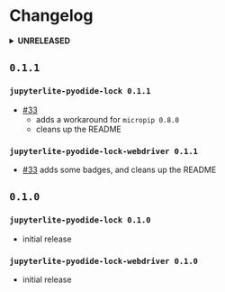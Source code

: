 # Changelog

<details>

<summary><b>UNRELEASED</b></summary>

## `0.1.2`

### `jupyterlite-pyodide-lock 0.1.2`

> TBD

### `jupyterlite-pyodide-lock-webdriver 0.1.2`

> TBD

</details>

## `0.1.1`

### `jupyterlite-pyodide-lock 0.1.1`

- [#33]
  - adds a workaround for `micropip 0.8.0`
  - cleans up the README

### `jupyterlite-pyodide-lock-webdriver 0.1.1`

- [#33] adds some badges, and cleans up the README

[#33]: https://github.com/deathbeds/jupyterlite-pyodide-lock/pull/33

## `0.1.0`

### `jupyterlite-pyodide-lock 0.1.0`

- initial release

### `jupyterlite-pyodide-lock-webdriver 0.1.0`

- initial release
